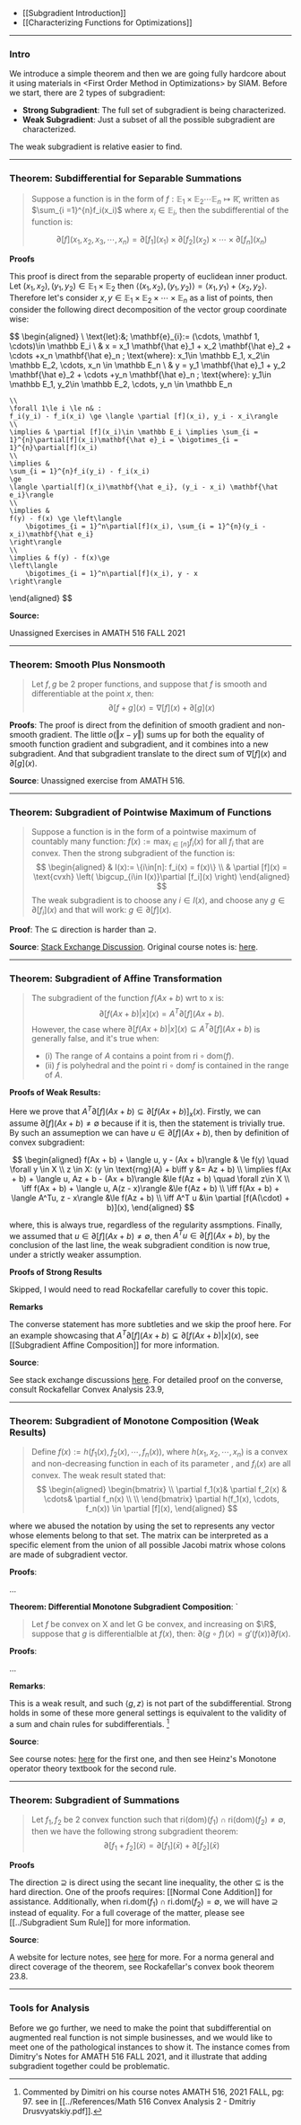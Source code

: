 * [[Subgradient Introduction]]
* [[Characterizing Functions for Optimizations]]

---
### **Intro**

We introduce a simple theorem and then we are going fully hardcore about it using materials in \<First Order Method in Optimizations\> by SIAM. Before we start, there are 2 types of subgradient: 

* **Strong Subgradient**: The full set of subgradient is being characterized. 
* **Weak Subgradient**: Just a subset of all the possible subgradient are characterized. 

The weak subgradient is relative easier to find. 

---
### **Theorem: Subdifferential for Separable Summations**

> Suppose a function is in the form of $f: \mathbb E_1 \times \mathbb E_2 \cdots \mathbb E_n \mapsto \mathbb {\bar R}$, written as $\sum_{i =1}^{n}f_i(x_i)$ where $x_i\in \mathbb E_i$, then the subdifferential of the function is: 
> 
> $$
> \partial[f](x_1, x_2, x_3,\cdots, x_n) = \partial[f_1](x_1)\times \partial [f_2](x_2)\times \cdots \times \partial [f_n](x_n)
> $$

**Proofs**

This proof is direct from the separable property of euclidean inner product. Let $(x_1, x_2), (y_1, y_2)\in \mathbb E_1\times \mathbb E_2$ then $\langle (x_1, x_2), (y_1, y_2)\rangle = \langle x_1, y_1\rangle + \langle x_2, y_2\rangle$. Therefore let's consider $x, y\in \mathbb E_1\times \mathbb E_2\times \cdots \times \mathbb E_n$ as a list of points, then consider the following direct decomposition of the vector group coordinate wise: 

$$
\begin{aligned}
    \\
    \text{let}:&\; \mathbf{e}_{i}:=  (\cdots, \mathbf 1, \cdots)\in \mathbb E_i 
    \\
    &
    x = x_1 \mathbf{\hat e}_1 + x_2 \mathbf{\hat e}_2 + \cdots +x_n \mathbf{\hat e}_n \; \text{where}: x_1\in \mathbb E_1, x_2\in \mathbb E_2, \cdots, x_n \in \mathbb E_n
    \\
    &
    y = y_1 \mathbf{\hat e}_1 + y_2 \mathbf{\hat e}_2 + \cdots +y_n \mathbf{\hat e}_n \; \text{where}: y_1\in \mathbb E_1, y_2\in \mathbb E_2, \cdots, y_n \in \mathbb E_n
    
    \\
    \forall 1\le i \le n& : 
    f_i(y_i) - f_i(x_i) \ge \langle \partial [f](x_i), y_i - x_i\rangle
    \\
    \implies & \partial [f](x_i)\in \mathbb E_i \implies \sum_{i = 1}^{n}\partial[f](x_i)\mathbf{\hat e}_i = \bigotimes_{i = 1}^{n}\partial[f](x_i)
    \\
    \implies &
    \sum_{i = 1}^{n}f_i(y_i) - f_i(x_i)
    \ge 
    \langle \partial[f](x_i)\mathbf{\hat e_i}, (y_i - x_i) \mathbf{\hat e_i}\rangle
    \\
    \implies & 
    f(y) - f(x) \ge \left\langle 
        \bigotimes_{i = 1}^n\partial[f](x_i), \sum_{i = 1}^{n}(y_i - x_i)\mathbf{\hat e_i}    
    \right\rangle
    \\
    \implies & f(y) - f(x)\ge 
    \left\langle 
        \bigotimes_{i = 1}^n\partial[f](x_i), y - x
    \right\rangle
\end{aligned}
$$


**Source:** 

Unassigned Exercises in AMATH 516 FALL 2021

---
### **Theorem: Smooth Plus Nonsmooth**

> Let $f, g$ be 2 proper functions, and suppose that $f$ is smooth and differentiable at the point $x$, then: 
> $$
>   \partial [f + g](x)  = \nabla [f](x) + \partial [g](x)
> $$

**Proofs**: 
The proof is direct from the definition of smooth gradient and non-smooth gradient. The little $o(\Vert x - y\Vert)$ sums up for both the equality of smooth function gradient and subgradient, and it combines into a new subgradient. And that subgradient translate to the direct sum of $\nabla[f](x)$ and $\partial [g](x)$. 

**Source**: Unassigned exercise from AMATH 516. 

---
### **Theorem: Subgradient of Pointwise Maximum of Functions**

> Suppose a function is in the form of a pointwise maximum of countably many function: $f(x):= \max_{i\in [n]}f_i(x)$ for all $f_i$ that are convex. Then the strong subgradient of the function is: 
> $$
> \begin{aligned}
>     & I(x):= \{i\in[n]: f_i(x) = f(x)\}
>     \\
>     & \partial [f](x) = \text{cvxh}
>     \left(
>         \bigcup_{i\in I(x)}\partial [f_i](x)
>     \right)
> \end{aligned}
> $$
> The weak subgradient is to choose any $i\in I(x)$, and choose any $g\in \partial[f_i](x)$ and that will work: $g\in \partial[f](x)$. 

**Proof**: 
The $\subseteq$ direction is harder than $\supseteq$. 


**Source**: [Stack Exchange Discussion](https://math.stackexchange.com/questions/229025/subgradients-of-function). Original course notes is: [here](http://www.seas.ucla.edu/~vandenbe/236C/lectures/subgradients.pdf). 

---
### **Theorem: Subgradient of Affine Transformation**

> The subgradient of the function $f(Ax + b)$ wrt to x is: 
> $$
>   \partial[f(Ax + b)|x](x) = A^T\partial[f](Ax + b).
> $$
> However, the case where $\partial[f(Ax + b)|x](x) \subseteq A^T\partial[f](Ax + b)$ is generally false, and it's true when: 
> - (i) The range of $A$ contains a point from $\text{ri}\circ\text{dom}(f)$. 
> - (ii) $f$ is polyhedral and the point $\text{ri}\circ\text{dom}f$ is contained in the range of $A$. 

**Proofs of Weak Results:**

Here we prove that $A^T\partial [f](Ax + b) \subseteq \partial[f(Ax + b)]_x(x)$. Firstly, we can assume $\partial [f](Ax + b) \neq \emptyset$ because if it is, then the statement is trivially true. By such an assumeption we can have $u \in \partial [f](Ax + b)$, then by definition of convex subgradient: 

$$
\begin{aligned}
    f(Ax + b) + \langle u, y - (Ax + b)\rangle 
    & \le f(y) 
    \quad \forall y \in X
    \\
    z \in X: (y \in \text{rng}(A) + b\iff y &= Az + b)
    \\
    \implies 
    f(Ax + b) + \langle u, Az + b - (Ax + b)\rangle 
    &\le f(Az + b) \quad \forall z\in X
    \\
    \iff 
    f(Ax + b) + \langle u, A(z - x)\rangle 
    &\le f(Az + b)
    \\
    \iff
    f(Ax + b) + \langle A^Tu, z - x\rangle 
    &\le f(Az + b)
    \\
    \iff
    A^T u 
    &\in \partial [f(A(\cdot) + b)](x), 
\end{aligned}
$$

where, this is always true, regardless of the regularity assmptions. Finally, we assumed that $u \in \partial [f](Ax + b)\neq \emptyset$, then $A^Tu\in \partial [f](Ax + b)$, by the conclusion of the last line, the weak subgradient condition is now true, under a strictly weaker assumption. 

**Proofs of Strong Results**

Skipped, I would need to read Rockafellar carefully to cover this topic. 


**Remarks**

The converse statement has more subtleties and we skip the proof here. For an example showcasing that $A^T\partial [f](Ax + b)\subsetneq \partial [f(Ax + b)|x](x)$, see [[Subgradient Affine Composition]] for more information. 

**Source**: 

See stack exchange discussions [here](https://math.stackexchange.com/questions/2656013/how-to-prove-the-affine-composition-of-the-subdifferential). For detailed proof on the converse, consult Rockafellar Convex  Analysis 23.9, 


---
### **Theorem: Subgradient of Monotone Composition (Weak Results)**

> Define $f(x):= h(f_1(x), f_2(x), \cdots, f_n(x))$, where $h(x_1, x_2, \cdots, x_n)$ is a convex and non-decreasing function in each of its parameter , and $f_i(x)$ are all convex. The weak result stated that: 
> $$
> \begin{aligned}
>     \begin{bmatrix}
>           \\
>           \partial f_1(x)& \partial f_2(x) & \cdots& \partial f_n(x) 
>           \\ \\
>     \end{bmatrix}
>       \partial h(f_1(x), \cdots, f_n(x)) 
> \in \partial [f](x),
> \end{aligned}
> $$

where we abused the notation by using the set to represents any vector whose elements belong to that set. The matrix can be interpreted as a specific element from the union of all possible Jacobi matrix whose colons are made of subgradient vector. 

**Proofs**:

...


**Theorem: Differential Monotone Subgradient Composition**: 
`
> Let $f$ be convex on X and let G be convex, and increasing on $\R$, suppose that $g$ is differentialble at $f(x)$, then: 
> $\partial (g\circ f)(x) = g'(f(x)) \partial f(x)$. 

**Proofs**: 

... 


**Remarks**:

This is a weak result, and such $\langle g, z\rangle$ is not part of the subdifferential. Strong holds in some of these more general settings is equivalent to the validity of a sum and  chain rules for subdifferentials. [^1]

[^1]: Commented by Dimitri on his course notes AMATH 516, 2021 FALL, pg: 97. see in [[../References/Math 516 Convex Analysis 2 - Dmitriy Drusvyatskiy.pdf]]. 


**Source**:

See course notes: [here](http://www.seas.ucla.edu/~vandenbe/236C/lectures/subgradients.pdf) for the first one, and then see Heinz's Monotone operator theory textbook for the second rule. 



---
### **Theorem: Subgradient of Summations**

> Let $f_1,f_2$ be 2 convex function such that $\text{ri}(\text{dom})(f_1) \cap \text{ri}(\text{dom})(f_2)\neq \emptyset$, then we have the following strong subgradient theorem: 
> $$
> \partial[f_1 + f_2](\bar x) = \partial[f_1](\bar x) + \partial [f_2](\bar x)
> $$

**Proofs**

The direction $\supseteq$ is direct using the secant line inequality, the other $\subseteq$ is the hard direction. One of the proofs requires: [[Normal Cone Addition]] for assistance. Additionally, when $\text{ri.dom}(f_1) \cap \text{ri.dom}(f_2)= \emptyset$, we will have $\supseteq$ instead of equality. For a full coverage of the matter, please see [[../Subgradient Sum Rule]] for more information. 

**Source**: 

A website for lecture notes, see [here](https://maunamn.wordpress.com/8-the-subdifferential-sum-rule/) for more. For a norma general and direct coverage of the theorem, see Rockafellar's convex book theorem 23.8. 


---
### **Tools for Analysis**

Before we go further, we need to make the point that subdifferential on augmented real function is not simple businesses, and we would like to meet one of the pathological instances to show it. The instance comes from Dimitry's Notes for AMATH 516 FALL 2021, and it illustrate that adding subgradient together could be problematic. 




